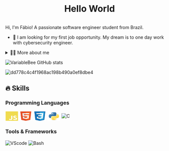 <!--título-->
<div id="user-content-toc">
  <ul align="center">
    <summary><h1 style="display: inline-block">Hello World</h1></summary>
</div>

<!-- Presentation -->
<p>
  Hi, I'm Fábio! A passionate software engineer student from Brazil.

  - 🔭 I am looking for my first job opportunity. My dream is to one day work with cybersecurity engineer.
</p>

<!-- Dropdown -->
<details>
  <summary>👨‍💻 More about me</summary>
https://avatars.githubusercontent.com/u/91705761?v=4
  - 💬 I am 19 years old, currently living in Brazil. I have experience with JavaScript, NodeJs and Java.

  - ⚡ I enjoy reading, whether it's a good book, manga, as well as watching movies and playing games! I believe that our personal interests contribute to a more refined perception of things and problem-solving.
</details>

<!-- GithubStats -->
![VariableBee GitHub stats](https://github-readme-stats.vercel.app/api?username=FabioVieira05&show_icons=true&theme=gotham)

<!-- GIF -->
![dd778c4c4f1968ac198b490a0ef8dbe4](https://github.com/user-attachments/assets/0c60f861-e205-4f38-b2e8-5d85a72481b3)


## 🔥 Skills
<!-- Skills: Programming Languages -->
  <div style="flex-basis: 48%;">
    <h3>Programming Languages</h3>
    <img align="center" alt="Js" height="30" width="40" src="https://raw.githubusercontent.com/devicons/devicon/master/icons/javascript/javascript-plain.svg">
    <img align="center" alt="HTML" height="30" width="40" src="https://raw.githubusercontent.com/devicons/devicon/master/icons/html5/html5-original.svg">
    <img align="center" alt="CSS" height="30" width="40" src="https://raw.githubusercontent.com/devicons/devicon/master/icons/css3/css3-original.svg">
    <img align="center" alt="Python" height="30" width="40" src="https://raw.githubusercontent.com/devicons/devicon/master/icons/python/python-original.svg">
    <img align="center" alt="C" height="30" width="40" src="https://cdn.jsdelivr.net/gh/devicons/devicon/icons/c/c-original.svg">
  </div>
  
  <!-- Skills: Tools & Frameworks -->
  <div style="flex-basis: 48%;">
    <h3>Tools & Frameworks</h3>
    <img align="center" alt="VScode" height="30" width="40" src="https://cdn.jsdelivr.net/gh/devicons/devicon/icons/vscode/vscode-original.svg">
    <img align="center" alt="Bash" height="30" width="40" src="https://cdn.jsdelivr.net/gh/devicons/devicon/icons/bash/bash-original.svg">
  </div>
  
